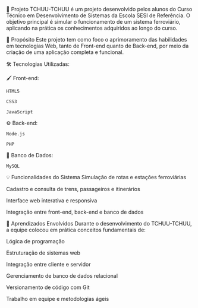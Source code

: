 🚆 Projeto TCHUU-TCHUU
 é um projeto desenvolvido pelos alunos do Curso Técnico em Desenvolvimento de Sistemas da Escola SESI de Referência. O objetivo principal é simular o funcionamento de um sistema ferroviário, aplicando na prática os conhecimentos adquiridos ao longo do curso.

🎯 Propósito
Este projeto tem como foco o aprimoramento das habilidades em tecnologias Web, tanto de Front-end quanto de Back-end, por meio da criação de uma aplicação completa e funcional.

🛠️ Tecnologias Utilizadas:

🖌️ Front-end:

    HTML5

    CSS3

    JavaScript

⚙️ Back-end:

    Node.js

    PHP

📁 Banco de Dados:

    MySQL

💡 Funcionalidades do Sistema
Simulação de rotas e estações ferroviárias

Cadastro e consulta de trens, passageiros e itinerários

Interface web interativa e responsiva

Integração entre front-end, back-end e banco de dados

📘 Aprendizados Envolvidos
Durante o desenvolvimento do TCHUU-TCHUU, a equipe colocou em prática conceitos fundamentais de:

Lógica de programação

Estruturação de sistemas web

Integração entre cliente e servidor

Gerenciamento de banco de dados relacional

Versionamento de código com Git

Trabalho em equipe e metodologias ágeis

